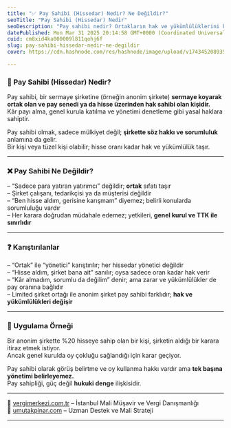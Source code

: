 ```yaml
---
title: "✅ Pay Sahibi (Hissedar) Nedir? Ne Değildir?"
seoTitle: "Pay Sahibi (Hissedar) Nedir"
seoDescription: "Pay sahibi nedir? Ortakların hak ve yükümlülüklerini keşfedin; şirket karışıklıklarını ve hisse sahipliğini anlamaya yönelik kapsamlı bilgi"
datePublished: Mon Mar 31 2025 20:14:58 GMT+0000 (Coordinated Universal Time)
cuid: cm8xid4ka000009l811qohj6f
slug: pay-sahibi-hissedar-nedir-ne-degildir
cover: https://cdn.hashnode.com/res/hashnode/image/upload/v1743452089357/b19be160-96c9-4b83-8b72-420a72c5fbcf.webp

---
```


### 🔹 Pay Sahibi (Hissedar) Nedir?

Pay sahibi, bir sermaye şirketine (örneğin anonim şirkete) **sermaye koyarak ortak olan ve pay senedi ya da hisse üzerinden hak sahibi olan kişidir.**  
Kâr payı alma, genel kurula katılma ve yönetimi denetleme gibi yasal haklara sahiptir.

Pay sahibi olmak, sadece mülkiyet değil; **şirkette söz hakkı ve sorumluluk** anlamına da gelir.  
Bir kişi veya tüzel kişi olabilir; hisse oranı kadar hak ve yükümlülük taşır.

---

### ❌ Pay Sahibi Ne Değildir?

– “Sadece para yatıran yatırımcı” değildir; **ortak** sıfatı taşır  
– Şirket çalışanı, tedarikçisi ya da müşterisi değildir  
– “Ben hisse aldım, gerisine karışmam” diyemez; belirli konularda sorumluluğu vardır  
– Her karara doğrudan müdahale edemez; yetkileri, **genel kurul ve TTK ile sınırlıdır**

---

### ❓ Karıştırılanlar

– “Ortak” ile “yönetici” karıştırılır; her hissedar yönetici değildir  
– “Hisse aldım, şirket bana ait” sanılır; oysa sadece oran kadar hak verir  
– “Kâr almadım, sorumlu da değilim” denir; ama zarar ve yükümlülükler de pay oranına bağlıdır  
– Limited şirket ortağı ile anonim şirket pay sahibi farklıdır; **hak ve yükümlülükleri değişir**

---

### 🧠 Uygulama Örneği

Bir anonim şirkette %20 hisseye sahip olan bir kişi, şirketin aldığı bir karara itiraz etmek istiyor.  
Ancak genel kurulda oy çokluğu sağlandığı için karar geçiyor.

Pay sahibi olarak görüş belirtme ve oy kullanma hakkı vardır ama **tek başına yönetimi belirleyemez.**  
Pay sahipliği, güç değil **hukuki denge** ilişkisidir.

---

📎 [vergimerkezi.com.tr](https://vergimerkezi.com.tr) – İstanbul Mali Müşavir ve Vergi Danışmanlığı  
📎 [umutakpinar.com](https://umutakpinar.com) – Uzman Destek ve Mali Strateji

---